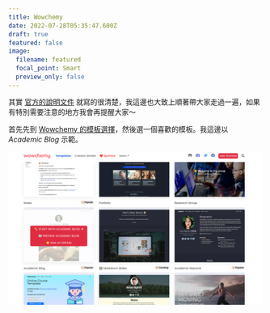 ```yaml
---
title: Wowchemy
date: 2022-07-28T05:35:47.600Z
draft: true
featured: false
image:
  filename: featured
  focal_point: Smart
  preview_only: false
---
```

其實 [官方的說明文件](https://wowchemy.com/docs/getting-started/hugo-github-quickstart/) 就寫的很清楚，我這邊也大致上順著帶大家走過一遍，如果有特別需要注意的地方我會再提醒大家～

首先先到 [Wowchemy 的模板選擇](https://wowchemy.com/hugo-themes/)，然後選一個喜歡的模板。我這邊以 *Academic Blog* 示範。

![select a hugo theme](2022-07-28_13-59.png "Wowchemy 模板選擇")